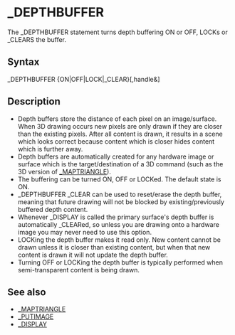 # _DEPTHBUFFER

The _DEPTHBUFFER statement turns depth buffering ON or OFF, LOCKs or _CLEARS the buffer.

  

## Syntax

_DEPTHBUFFER {ON|OFF|LOCK|_CLEAR}[,handle&]
  

## Description

* Depth buffers store the distance of each pixel on an image/surface. When 3D drawing occurs new pixels are only drawn if they are closer than the existing pixels. After all content is drawn, it results in a scene which looks correct because content which is closer hides content which is further away.
* Depth buffers are automatically created for any hardware image or surface which is the target/destination of a 3D command (such as the 3D version of [_MAPTRIANGLE](_MAPTRIANGLE.md)).
* The buffering can be turned ON, OFF or LOCKed. The default state is ON.
* _DEPTHBUFFER _CLEAR can be used to reset/erase the depth buffer, meaning that future drawing will not be blocked by existing/previously buffered depth content.
* Whenever _DISPLAY is called the primary surface's depth buffer is automatically _CLEARed, so unless you are drawing onto a hardware image you may never need to use this option.
* LOCKing the depth buffer makes it read only. New content cannot be drawn unless it is closer than existing content, but when that new content is drawn it will not update the depth buffer.
* Turning OFF or LOCKing the depth buffer is typically performed when semi-transparent content is being drawn.

  

## See also

* [_MAPTRIANGLE](_MAPTRIANGLE.md)
* [_PUTIMAGE](_PUTIMAGE.md)
* [_DISPLAY](_DISPLAY.md)

  
